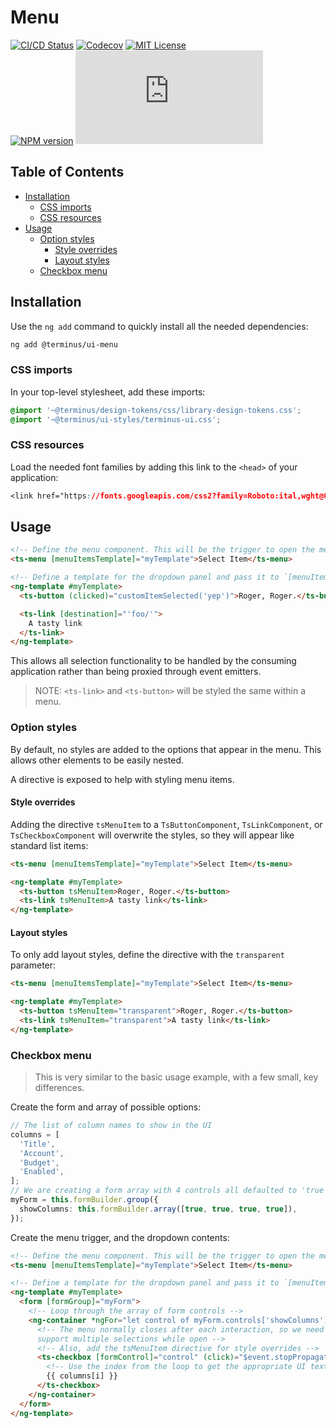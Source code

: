 <h1>Menu</h1>

[![CI/CD Status][github-action-badge]][github-action-link] [![Codecov][codecov-badge]][codecov-project] [![MIT License][license-image]][license-url]  
[![NPM version][npm-version-image]][npm-package] [![Library size][file-size-badge]][raw-distribution-js]

<!-- START doctoc generated TOC please keep comment here to allow auto update -->
<!-- DON'T EDIT THIS SECTION, INSTEAD RE-RUN doctoc TO UPDATE -->
## Table of Contents

- [Installation](#installation)
  - [CSS imports](#css-imports)
  - [CSS resources](#css-resources)
- [Usage](#usage)
  - [Option styles](#option-styles)
    - [Style overrides](#style-overrides)
    - [Layout styles](#layout-styles)
  - [Checkbox menu](#checkbox-menu)

<!-- END doctoc generated TOC please keep comment here to allow auto update -->

## Installation

Use the `ng add` command to quickly install all the needed dependencies:

```bash
ng add @terminus/ui-menu
```

### CSS imports

In your top-level stylesheet, add these imports:

```css
@import '~@terminus/design-tokens/css/library-design-tokens.css';
@import '~@terminus/ui-styles/terminus-ui.css';
```  

### CSS resources

Load the needed font families by adding this link to the `<head>` of your application:

```css
<link href="https://fonts.googleapis.com/css2?family=Roboto:ital,wght@0,400;0,500;0,700;1,400&display=swap" rel="stylesheet">
```

## Usage

```html
<!-- Define the menu component. This will be the trigger to open the menu -->
<ts-menu [menuItemsTemplate]="myTemplate">Select Item</ts-menu>

<!-- Define a template for the dropdown panel and pass it to `[menuItemsTemplate]` above -->
<ng-template #myTemplate>
  <ts-button (clicked)="customItemSelected('yep')">Roger, Roger.</ts-button>

  <ts-link [destination]="'foo/'">
    A tasty link
  </ts-link>
</ng-template>
```

This allows all selection functionality to be handled by the consuming application rather than being
proxied through event emitters.

> NOTE: `<ts-link>` and `<ts-button>` will be styled the same within a menu.

### Option styles

By default, no styles are added to the options that appear in the menu. This allows other elements to be easily nested.

A directive is exposed to help with styling menu items.

#### Style overrides

Adding the directive `tsMenuItem` to a `TsButtonComponent`, `TsLinkComponent`, or `TsCheckboxComponent` will overwrite
the styles, so they will appear like standard list items:

```html
<ts-menu [menuItemsTemplate]="myTemplate">Select Item</ts-menu>

<ng-template #myTemplate>
  <ts-button tsMenuItem>Roger, Roger.</ts-button>
  <ts-link tsMenuItem>A tasty link</ts-link>
</ng-template>
```

#### Layout styles

To only add layout styles, define the directive with the `transparent` parameter:

```html
<ts-menu [menuItemsTemplate]="myTemplate">Select Item</ts-menu>

<ng-template #myTemplate>
  <ts-button tsMenuItem="transparent">Roger, Roger.</ts-button>
  <ts-link tsMenuItem="transparent">A tasty link</ts-link>
</ng-template>
```

### Checkbox menu

> This is very similar to the basic usage example, with a few small, key differences.

Create the form and array of possible options:

```typescript
// The list of column names to show in the UI
columns = [
  'Title',
  'Account',
  'Budget',
  'Enabled',
];
// We are creating a form array with 4 controls all defaulted to 'true'
myForm = this.formBuilder.group({
  showColumns: this.formBuilder.array([true, true, true, true]),
});
```

Create the menu trigger, and the dropdown contents:

```html
<!-- Define the menu component. This will be the trigger to open the menu -->
<ts-menu [menuItemsTemplate]="myTemplate">Select Item</ts-menu>

<!-- Define a template for the dropdown panel and pass it to `[menuItemsTemplate]` above -->
<ng-template #myTemplate>
  <form [formGroup]="myForm">
    <!-- Loop through the array of form controls -->
    <ng-container *ngFor="let control of myForm.controls['showColumns'].controls; let i = index">
      <!-- The menu normally closes after each interaction, so we need to stop propagation here to
      support multiple selections while open -->
      <!-- Also, add the tsMenuItem directive for style overrides -->
      <ts-checkbox [formControl]="control" (click)="$event.stopPropagation()" tsMenuItem>
        <!-- Use the index from the loop to get the appropriate UI text from our array -->
        {{ columns[i] }}
      </ts-checkbox>
    </ng-container>
  </form>
</ng-template>
```

<!-- Links -->
[license-url]:         https://github.com/GetTerminus/terminus-oss/blob/release/LICENSE
[license-image]:       http://img.shields.io/badge/license-MIT-blue.svg
[codecov-project]:     https://codecov.io/gh/GetTerminus/terminus-oss
[codecov-badge]:       https://codecov.io/gh/GetTerminus/terminus-oss/branch/release/graph/badge.svg
[npm-version-image]:   http://img.shields.io/npm/v/@terminus/ui-menu.svg
[npm-package]:         https://www.npmjs.com/package/@terminus/ui-menu
[github-action-badge]: https://github.com/GetTerminus/terminus-oss/workflows/Release%20CI/badge.svg
[github-action-link]:  https://github.com/GetTerminus/terminus-oss/actions?query=workflow%3A%22CI+Release%22
[file-size-badge]:     http://img.badgesize.io/https://unpkg.com/@terminus/ui-menu/bundles/terminus-ui-menu.umd.min.js?compression=gzip
[raw-distribution-js]: https://unpkg.com/@terminus/ui-menu/bundles/terminus-ui-menu.umd.js
